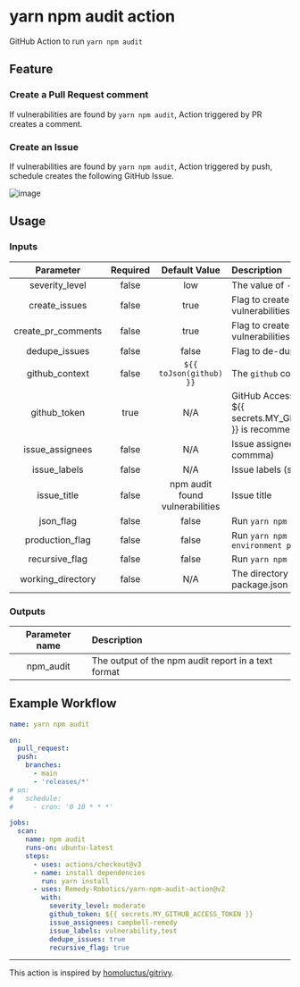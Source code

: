 # yarn npm audit action

GitHub Action to run `yarn npm audit`

## Feature

### Create a Pull Request comment

If vulnerabilities are found by `yarn npm audit`, Action triggered by PR creates a comment.

### Create an Issue

If vulnerabilities are found by `yarn npm audit`, Action triggered by push, schedule creates the following GitHub Issue.

![image](https://github.com/Remedy-Robotics/yarn-npm-audit-action/blob/main/issue.png)

## Usage

### Inputs

|Parameter|Required|Default Value|Description|
|:--:|:--:|:--:|:--|
|severity_level|false|low|The value of `--severity` flag|
|create_issues|false|true|Flag to create issues when vulnerabilities are found|
|create_pr_comments|false|true|Flag to create pr comments when vulnerabilities are found|
|dedupe_issues|false|false|Flag to de-dupe against open issues|
|github_context|false|`${{ toJson(github) }}`|The `github` context|
|github_token|true|N/A|GitHub Access Token.<br>${{ secrets.MY_GITHUB_ACCESS_TOKEN }} is recommended.|
|issue_assignees|false|N/A|Issue assignees (separated by commma)|
|issue_labels|false|N/A|Issue labels (separated by commma)|
|issue_title|false|npm audit found vulnerabilities|Issue title|
|json_flag|false|false|Run `yarn npm audit` with `--json`|
|production_flag|false|false|Run `yarn npm audit` with `--environment production`|
|recursive_flag|false|false|Run `yarn npm audit` with `--recursive`|
|working_directory|false|N/A|The directory which contains package.json|

### Outputs

|Parameter name|Description|
|:--:|:--|
|npm_audit|The output of the npm audit report in a text format|

## Example Workflow

```yaml
name: yarn npm audit

on:
  pull_request:
  push:
    branches:
      - main
      - 'releases/*'
# on:
#   schedule:
#     - cron: '0 10 * * *'

jobs:
  scan:
    name: npm audit
    runs-on: ubuntu-latest
    steps:
      - uses: actions/checkout@v3
      - name: install dependencies
        run: yarn install
      - uses: Remedy-Robotics/yarn-npm-audit-action@v2
        with:
          severity_level: moderate
          github_token: ${{ secrets.MY_GITHUB_ACCESS_TOKEN }}
          issue_assignees: campbell-remedy
          issue_labels: vulnerability,test
          dedupe_issues: true
          recursive_flag: true
```

- - -

This action is inspired by [homoluctus/gitrivy](https://github.com/homoluctus/gitrivy).

